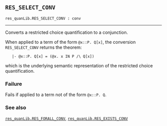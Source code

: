 ## `RES_SELECT_CONV`

``` hol4
res_quanLib.RES_SELECT_CONV : conv
```

------------------------------------------------------------------------

Converts a restricted choice quantification to a conjunction.

When applied to a term of the form `@x::P. Q[x]`, the conversion
`RES_SELECT_CONV` returns the theorem:

``` hol4
   |- @x::P. Q[x] = (@x. x IN P /\ Q[x])
```

which is the underlying semantic representation of the restricted choice
quantification.

### Failure

Fails if applied to a term not of the form `@x::P. Q`.

### See also

[`res_quanLib.RES_FORALL_CONV`](#res_quanLib.RES_FORALL_CONV),
[`res_quanLib.RES_EXISTS_CONV`](#res_quanLib.RES_EXISTS_CONV)
